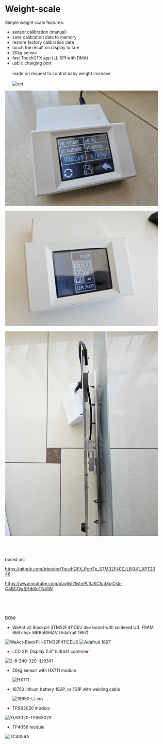 # Weight-scale
Simple weight scale
features:
- sensor calibration (manual)
- save calibration data to memory
- restore factory calibration data
- touch the result on display to tare
- 20kg sensor
- fast TouchGFX app (LL SPI with DMA) 
- usb c charging port
<br><br>
made on request to control baby weight increase.
<br><br>
![set](https://github.com/polihedron/Weight-scale/blob/main/hardware/images/set.png)

![calibration](https://github.com/polihedron/Weight-scale/blob/main/hardware/images/calibration.png)

![keypad](https://github.com/polihedron/Weight-scale/blob/main/hardware/images/keypad.png)

![side](https://github.com/polihedron/Weight-scale/blob/main/hardware/images/side.png)


<br><br><br>
based on:

https://github.com/trteodor/TouchGFX_PortTo_STM32F407_ILI9341_XPT2046

https://www.youtube.com/playlist?list=PLfIJKC1ud8giOsk-C4BCOwSHtbXqTNb1W

<br><br><br>



BOM:
- WeAct v2 Blackpill STM32F411CEU dev board with soldered U3: FRAM 8kB chip: MB85RS64V (Adafruit 1897)
  
![WeAct-BlackPill-STM32F411CEU6](https://github.com/polihedron/Weight-scale/assets/46649005/a673c8fb-c529-4fd7-a067-855d05bcb38b)
![Adafruit 1897](https://github.com/polihedron/Weight-scale/assets/46649005/0777359c-920b-44ce-bacb-f0b146e66840)


- LCD SPI Display 2.8" ILI9341 controler
  
![2-8-240-320-ILI9341](https://github.com/polihedron/Weight-scale/assets/46649005/76b1ee89-46b1-46b1-a3c4-219409ef1f17)


- 20kg sensor with HX711 module
  
  ![HX711](https://github.com/polihedron/Weight-scale/assets/46649005/3c946ab7-b89d-4482-9f27-b4ced3ed8bf4)


- 18750 lithium battery 1S2P, or 1S1P with welding cable

  ![18650-Li-ion](https://github.com/polihedron/Weight-scale/assets/46649005/acbf18a0-dff7-4790-a5e0-cc70077a30d9)



- TPS63020 module
  
![XL63020-TPS63020](https://github.com/polihedron/Weight-scale/assets/46649005/953dd725-5dd0-478c-9b5c-fef0846f7044)



- TP4056 module
  
![TC4056A](https://github.com/polihedron/Weight-scale/assets/46649005/2ee10065-c3de-41d2-b03a-b316fe54d963)



